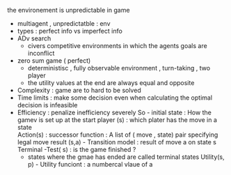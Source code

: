 the environement is  unpredictable in game 
- multiagent , unpredictatble : env 
- types : perfect info vs imperfect info 
- ADv search 
	- civers competitive environments in which the agents  goals are inconflict 
- zero sum game ( perfect)
	- deterministisc , fully observable environment , turn-taking , two player 
	- the utility values at the end are always equal and opposite 
- Complexity : game are to hard to be solved 
- Time limits : make some decision even when calculating the optimal decision is infeasible 
- Efficiency : penalize inefficiency severely
So - initial state : How the gamev is set up at the start 
player (s) : which plater has the move in a state  
Action(s) : successor function : A list of ( move , state) pair specifying legal move 
result (s,a) - Transition model : result of move a on state s 
Terminal -Test( s)  : is the game finished ? 
   - states where the gmae has ended are called terminal states 
Utility(s, p) - Utility funciont : a numbercal vlaue of a
